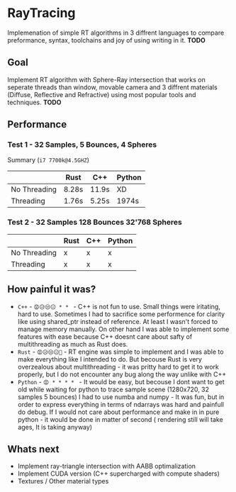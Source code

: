 # RayTracing

Implemenation of simple RT algorithms in 3 diffrent languages to compare preformance, syntax, toolchains and joy of using writing in it.
**TODO**

## Goal
Implement RT algorithm with Sphere-Ray intersection that works on seperate threads than window, movable camera and 3 diffrent materials (Diffuse, Reflective and Refractive) using most popular tools and techniques. 
**TODO**

## Performance

### Test 1 - 32 Samples, 5 Bounces, 4 Spheres
Summary (`i7 7700k@4.5GHZ`)

|              |  Rust  |  C++  | Python |
|--------------|--------|-------|--------|
| No Threading | 8.28s  | 11.9s |   XD   |
| Threading    | 1.76s  | 5.25s | 1974s  |

### Test 2 - 32 Samples 128 Bounces 32'768 Spheres

|              |  Rust  |  C++  | Python |
|--------------|--------|-------|--------|
| No Threading | x  | x |   x   |
| Threading    | x  | x |   x   |

## How painful it was?

* `C++` - `😡😥😒😐 * * ` - C++ is not fun to use. Small things were iritating, hard to use. Sometimes I had to sacrifice some performence for clarity like using shared_ptr instead of reference. At least I wasn't forced to manage memory manually. On other hand I was able to implement some features with ease because C++ doesnt care about safty of multithreading as much as Rust does.
* `Rust` - `😡😥😒😐🙂` - RT engine was simple to implement and I was able to make everything like I intended to do. But becouse Rust is very overzealous about multithreading - it was pritty hard to get it to work properly, but I do not encounter any bug  along the way unlike with C++ 
* `Python` - `😡 * * * * ` - It would be easy, but becouse I dont want to get old while waiting for python to trace sample scene (1280x720, 32 samples 5 bounces) I had to use numba and numpy - It was fun, but in order to express everything in terms of ndarrays was hard and painfull do debug. If I would not care about performance and make in in pure python - it would be done in matter of second ( rendering still will take ages, It is taking anyway) 

## Whats next

* Implement ray-triangle intersection with AABB optimalization
* Implement CUDA version (C++ supercharged with compute shaders)
* Textures / Other material types

